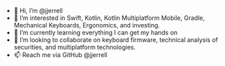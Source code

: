 - 👋 Hi, I’m @jjerrell
- 👀 I’m interested in Swift, Kotlin, Kotlin Multiplatform Mobile, Gradle, Mechanical Keyboards, Ergonomics, and investing.
- 🌱 I’m currently learning everything I can get my hands on
- 💞️ I’m looking to collaborate on keyboard firmware, technical analysis of securities, and multiplatform technologies.
- 📫 Reach me via GitHub @jjerrell
